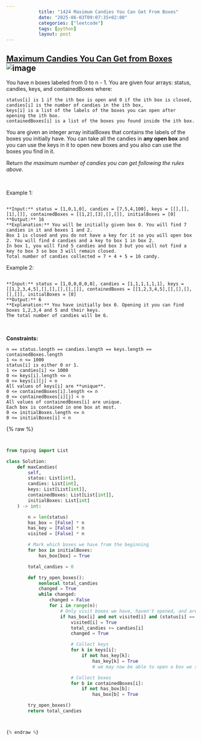 ```yaml
---
            title: "1424 Maximum Candies You Can Get From Boxes"
            date: "2025-06-03T09:07:35+02:00"
            categories: ["leetcode"]
            tags: [python]
            layout: post
---
```

            
## [Maximum Candies You Can Get from Boxes](https://leetcode.com/problems/maximum-candies-you-can-get-from-boxes) ![image](https://img.shields.io/badge/Difficulty-Hard-red)

You have n boxes labeled from 0 to n - 1. You are given four arrays: status, candies, keys, and containedBoxes where:

	status[i] is 1 if the ith box is open and 0 if the ith box is closed,
	candies[i] is the number of candies in the ith box,
	keys[i] is a list of the labels of the boxes you can open after opening the ith box.
	containedBoxes[i] is a list of the boxes you found inside the ith box.

You are given an integer array initialBoxes that contains the labels of the boxes you initially have. You can take all the candies in **any open box** and you can use the keys in it to open new boxes and you also can use the boxes you find in it.

Return *the maximum number of candies you can get following the rules above*.

 

Example 1:

```

**Input:** status = [1,0,1,0], candies = [7,5,4,100], keys = [[],[],[1],[]], containedBoxes = [[1,2],[3],[],[]], initialBoxes = [0]
**Output:** 16
**Explanation:** You will be initially given box 0. You will find 7 candies in it and boxes 1 and 2.
Box 1 is closed and you do not have a key for it so you will open box 2. You will find 4 candies and a key to box 1 in box 2.
In box 1, you will find 5 candies and box 3 but you will not find a key to box 3 so box 3 will remain closed.
Total number of candies collected = 7 + 4 + 5 = 16 candy.

```

Example 2:

```

**Input:** status = [1,0,0,0,0,0], candies = [1,1,1,1,1,1], keys = [[1,2,3,4,5],[],[],[],[],[]], containedBoxes = [[1,2,3,4,5],[],[],[],[],[]], initialBoxes = [0]
**Output:** 6
**Explanation:** You have initially box 0. Opening it you can find boxes 1,2,3,4 and 5 and their keys.
The total number of candies will be 6.

```

 

**Constraints:**

	n == status.length == candies.length == keys.length == containedBoxes.length
	1 <= n <= 1000
	status[i] is either 0 or 1.
	1 <= candies[i] <= 1000
	0 <= keys[i].length <= n
	0 <= keys[i][j] < n
	All values of keys[i] are **unique**.
	0 <= containedBoxes[i].length <= n
	0 <= containedBoxes[i][j] < n
	All values of containedBoxes[i] are unique.
	Each box is contained in one box at most.
	0 <= initialBoxes.length <= n
	0 <= initialBoxes[i] < n

{% raw %}


```python


from typing import List

class Solution:
    def maxCandies(
        self,
        status: List[int],
        candies: List[int],
        keys: List[List[int]],
        containedBoxes: List[List[int]],
        initialBoxes: List[int]
    ) -> int:

        n = len(status)
        has_box = [False] * n
        has_key = [False] * n
        visited = [False] * n

        # Mark which boxes we have from the beginning
        for box in initialBoxes:
            has_box[box] = True

        total_candies = 0

        def try_open_boxes():
            nonlocal total_candies
            changed = True
            while changed:
                changed = False
                for i in range(n):
                    # Only visit boxes we have, haven't opened, and are now openable
                    if has_box[i] and not visited[i] and (status[i] == 1 or has_key[i]):
                        visited[i] = True
                        total_candies += candies[i]
                        changed = True

                        # Collect keys
                        for k in keys[i]:
                            if not has_key[k]:
                                has_key[k] = True
                                # we may now be able to open a box we skipped earlier

                        # Collect boxes
                        for b in containedBoxes[i]:
                            if not has_box[b]:
                                has_box[b] = True

        try_open_boxes()
        return total_candies



{% endraw %}
